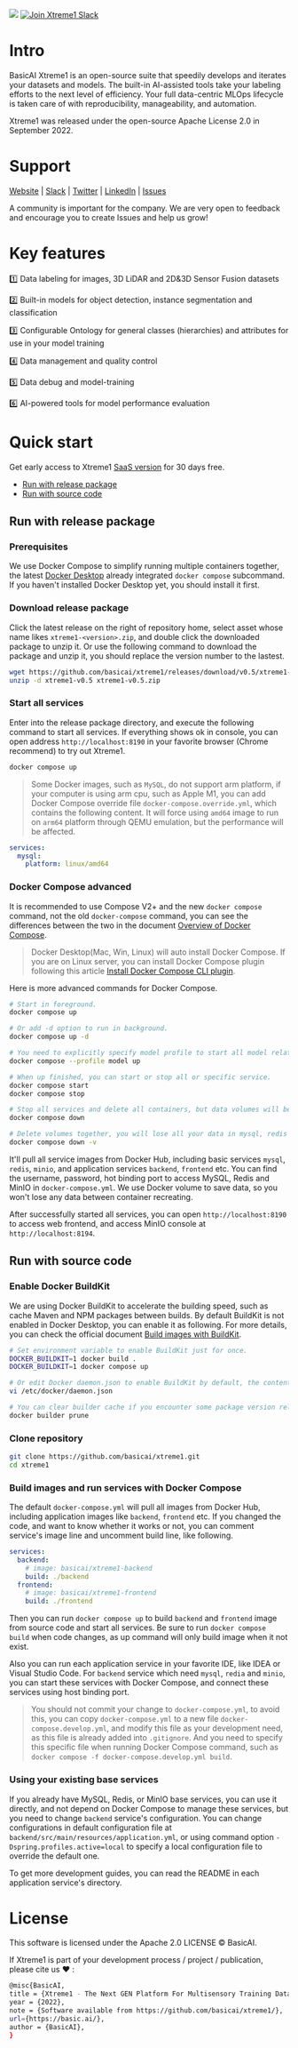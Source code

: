 
![](https://img.shields.io/badge/release-v0.5-blue)
 <a href="https://join.slack.com/t/basicai/shared_invite/zt-1dd26nn1d-JPK00lwvGdb5XrAfH51Eag">
    <img src="https://img.shields.io/badge/Slack-Join_Chat-white.svg?logo=slack&style=social" alt="Join Xtreme1 Slack" />
  </a>


# Intro #
BasicAI Xtreme1 is an open-source suite that speedily develops and iterates your datasets and models. The built-in AI-assisted tools take your labeling efforts to the next level of efficiency. Your full data-centric MLOps lifecycle is taken care of with reproducibility, manageability, and automation.

Xtreme1 was released under the open-source Apache License 2.0 in September 2022.

# Support #
[Website](https://basic.ai) | [Slack](https://join.slack.com/t/basicai/shared_invite/zt-1dd26nn1d-JPK00lwvGdb5XrAfH51Eag) | [Twitter](https://twitter.com/BasicAIteam) |  [LinkedIn](https://www.linkedin.com/company/basicaius/about/?viewAsMember=true) | [Issues](https://github.com/basicai/xtreme1/issues)

A community is important for the company. We are very open to feedback and encourage you to create Issues and help us grow!

# Key features #

 :one: Data labeling for images, 3D LiDAR and 2D&3D Sensor Fusion datasets
 
 :two: Built-in models for object detection, instance segmentation and classification
 
 :three: Configurable Ontology for general classes (hierarchies) and attributes for use in your model training
 
 :four: Data management and quality control
 
 :five: Data debug and model-training
 
 :six: AI-powered tools for model performance evaluation
 

# Quick start

Get early access to Xtreme1 [SaaS version](https://app.basic.ai/#/login/) for 30 days free.

* [Run with release package](#run-with-release-package)
* [Run with source code](#run-with-source-code)

## Run with release package

### Prerequisites 

We use Docker Compose to simplify running multiple containers together, the latest [Docker Desktop](https://docs.docker.com/desktop/) already integrated `docker compose` subcommand. If you haven't installed Docker Desktop yet, you should install it first.

### Download release package

Click the latest release on the right of repository home, select asset whose name likes `xtreme1-<version>.zip`, and double click the downloaded package to unzip it. Or use the following command to download the package and unzip it, you should replace the version number to the lastest.

```bash
wget https://github.com/basicai/xtreme1/releases/download/v0.5/xtreme1-v0.5.zip
unzip -d xtreme1-v0.5 xtreme1-v0.5.zip
```

### Start all services

Enter into the release package directory, and execute the following command to start all services. If everything shows ok in console, you can open address `http://localhost:8190` in your favorite browser (Chrome recommend) to try out Xtreme1.

```bash
docker compose up
```

> Some Docker images, such as `MySQL`, do not support arm platform, if your computer is using arm cpu, such as Apple M1, you can add Docker Compose override file `docker-compose.override.yml`, which contains the following content. It will force using `amd64` image to run on `arm64` platform through QEMU emulation, but the performance will be affected.

```yaml
services:
  mysql:
    platform: linux/amd64
```

### Docker Compose advanced

It is recommended to use Compose V2+ and the new `docker compose` command, not the old `docker-compose` command, you can see the differences between the two in the document [Overview of Docker Compose](https://docs.docker.com/compose/).

> Docker Desktop(Mac, Win, Linux) will auto install Docker Compose. If you are on Linux server, you can install Docker Compose plugin following this article [Install Docker Compose CLI plugin](https://docs.docker.com/compose/install/compose-plugin/).

Here is more advanced commands for Docker Compose.

```bash
# Start in foreground.
docker compose up

# Or add -d option to run in background.
docker compose up -d

# You need to explicitly specify model profile to start all model related services, the model services need GPU resource.
docker compose --profile model up

# When up finished, you can start or stop all or specific service.
docker compose start
docker compose stop

# Stop all services and delete all containers, but data volumes will be kept.
docker compose down

# Delete volumes together, you will lose all your data in mysql, redis and minio, be careful!
docker compose down -v
```

It'll pull all service images from Docker Hub, including basic services `mysql`, `redis`, `minio`, and application services `backend`, `frontend` etc. You can find the username, password, hot binding port to access MySQL, Redis and MinIO in `docker-compose.yml`. We use Docker volume to save data, so you won't lose any data between container recreating.

After successfully started all services, you can open `http://localhost:8190` to access web frontend, and access MinIO console at `http://localhost:8194`.

## Run with source code

### Enable Docker BuildKit

We are using Docker BuildKit to accelerate the building speed, such as cache Maven and NPM packages between builds. By default BuildKit is not enabled in Docker Desktop, you can enable it as following. For more details, you can check the official document [Build images with BuildKit](https://docs.docker.com/develop/develop-images/build_enhancements/).

```bash
# Set environment variable to enable BuildKit just for once.
DOCKER_BUILDKIT=1 docker build .
DOCKER_BUILDKIT=1 docker compose up

# Or edit Docker daemon.json to enable BuildKit by default, the content can be something like '{ "features": { "buildkit": true } }'.
vi /etc/docker/daemon.json

# You can clear builder cache if you encounter some package version related problem.
docker builder prune
 ```

### Clone repository

```bash
git clone https://github.com/basicai/xtreme1.git
cd xtreme1
```

### Build images and run services with Docker Compose

The default `docker-compose.yml` will pull all images from Docker Hub, including application images like `backend`, `frontend` etc. If you changed the code, and want to know whether it works or not, you can comment service's image line and uncomment build line, like following.

```yaml
services:
  backend:
    # image: basicai/xtreme1-backend
    build: ./backend
  frontend:
    # image: basicai/xtreme1-frontend
    build: ./frontend
```

Then you can run `docker compose up` to build `backend` and `frontend` image from source code and start all services. Be sure to run `docker compose build` when code changes, as up command will only build image when it not exist.

Also you can run each application service in your favorite IDE, like IDEA or Visual Studio Code. For `backend` service which need `mysql`, `redia` and `minio`, you can start these services with Docker Compose, and connect these services using host binding port.

> You should not commit your change to `docker-compose.yml`, to avoid this, you can copy `docker-compose.yml` to a new file `docker-compose.develop.yml`, and modify this file as your development need, as this file is already added into `.gitignore`. And you need to specify this specific file when running Docker Compose command, such as `docker compose -f docker-compose.develop.yml build`.

### Using your existing base services

If you already have MySQL, Redis, or MinIO base services, you can use it directly, and not depend on Docker Compose to manage these services, but you need to change `backend` service's configuration. You can change configurations in default configuration file at `backend/src/main/resources/application.yml`, or using command option `-Dspring.profiles.active=local` to specify a local configuration file to override the default one.

To get more development guides, you can read the README in each application service's directory.


# License #
This software is licensed under the Apache 2.0 LICENSE © BasicAI.

If Xtreme1 is part of your development process / project / publication, please cite us ❤️ :
```bash
@misc{BasicAI,
title = {Xtreme1 - The Next GEN Platform For Multisensory Training Data},
year = {2022},
note = {Software available from https://github.com/basicai/xtreme1/},
url={https://basic.ai/},
author = {BasicAI},
}
